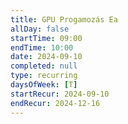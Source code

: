 ```yaml
---
title: GPU Progamozás Ea
allDay: false
startTime: 09:00
endTime: 10:00
date: 2024-09-10
completed: null
type: recurring
daysOfWeek: [T]
startRecur: 2024-09-10
endRecur: 2024-12-16
---
```

